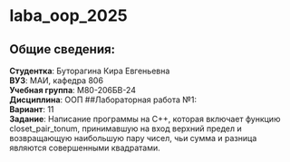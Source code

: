 # laba_oop_2025
## Общие сведения:
**Студентка**: Буторагина Кира Евгеньевна  
**ВУЗ**: МАИ, кафедра 806  
**Учебная группа**: М80-206БВ-24  
**Дисциплина**: ООП
##Лабораторная работа №1:  
**Вариант**: 11  
**Задание**: Написание программы на C++, которая включает функцию closet_pair_tonum, принимавшую на вход верхний предел и возвращающую наибольшую пару чисел, чьи сумма и разница являются совершенными квадратами.
